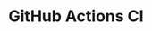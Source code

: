 # GitHub Actions CI



































































































































































































































































































































































































































































































































































































































































































































































































































































































































































































































































































































































































































































































































































































































































































































































































































































































































































































































































































































































































































































































































































































































































































































































































































































































































































































































































































































































































































































































































































































































































































































































































































































































































































































































































































































